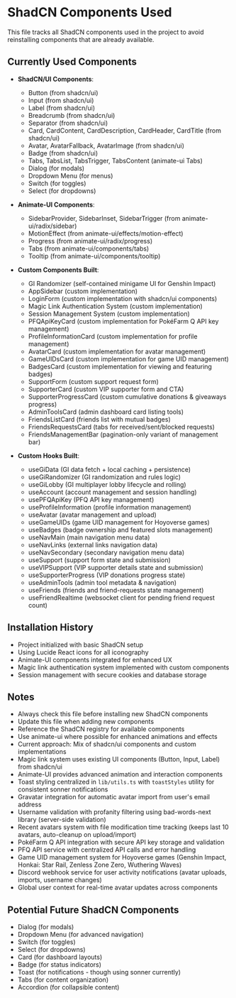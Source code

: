 # ShadCN Components Used

This file tracks all ShadCN components used in the project to avoid reinstalling components that are already available.

## Currently Used Components

- **ShadCN/UI Components**:
  - Button (from shadcn/ui)
  - Input (from shadcn/ui)
  - Label (from shadcn/ui)
  - Breadcrumb (from shadcn/ui)
  - Separator (from shadcn/ui)
  - Card, CardContent, CardDescription, CardHeader, CardTitle (from shadcn/ui)
  - Avatar, AvatarFallback, AvatarImage (from shadcn/ui)
  - Badge (from shadcn/ui)
  - Tabs, TabsList, TabsTrigger, TabsContent (animate-ui Tabs)
  - Dialog (for modals)
  - Dropdown Menu (for menus)
  - Switch (for toggles)
  - Select (for dropdowns)

- **Animate-UI Components**:
  - SidebarProvider, SidebarInset, SidebarTrigger (from animate-ui/radix/sidebar)
  - MotionEffect (from animate-ui/effects/motion-effect)
  - Progress (from animate-ui/radix/progress)
  - Tabs (from animate-ui/components/tabs)
  - Tooltip (from animate-ui/components/tooltip)

- **Custom Components Built**:
  - GI Randomizer (self-contained minigame UI for Genshin Impact)
  - AppSidebar (custom implementation)
  - LoginForm (custom implementation with shadcn/ui components)
  - Magic Link Authentication System (custom implementation)
  - Session Management System (custom implementation)
  - PFQApiKeyCard (custom implementation for PokéFarm Q API key management)
  - ProfileInformationCard (custom implementation for profile management)
  - AvatarCard (custom implementation for avatar management)
  - GameUIDsCard (custom implementation for game UID management)
  - BadgesCard (custom implementation for viewing and featuring badges)
  - SupportForm (custom support request form)
  - SupporterCard (custom VIP supporter form and CTA)
  - SupporterProgressCard (custom cumulative donations & giveaways progress)
  - AdminToolsCard (admin dashboard card listing tools)
  - FriendsListCard (friends list with mutual badges)
  - FriendsRequestsCard (tabs for received/sent/blocked requests)
  - FriendsManagementBar (pagination-only variant of management bar)

- **Custom Hooks Built**:
  - useGiData (GI data fetch + local caching + persistence)
  - useGiRandomizer (GI randomization and rules logic)
  - useGiLobby (GI multiplayer lobby lifecycle and rolling)
  - useAccount (account management and session handling)
  - usePFQApiKey (PFQ API key management)
  - useProfileInformation (profile information management)
  - useAvatar (avatar management and upload)
  - useGameUIDs (game UID management for Hoyoverse games)
  - useBadges (badge ownership and featured slots management)
  - useNavMain (main navigation menu data)
  - useNavLinks (external links navigation data)
  - useNavSecondary (secondary navigation menu data)
  - useSupport (support form state and submission)
  - useVIPSupport (VIP supporter details state and submission)
  - useSupporterProgress (VIP donations progress state)
  - useAdminTools (admin tool metadata & navigation)
  - useFriends (friends and friend-requests state management)
  - useFriendRealtime (websocket client for pending friend request count)

## Installation History

- Project initialized with basic ShadCN setup
- Using Lucide React icons for all iconography
- Animate-UI components integrated for enhanced UX
- Magic link authentication system implemented with custom components
- Session management with secure cookies and database storage

## Notes

- Always check this file before installing new ShadCN components
- Update this file when adding new components
- Reference the ShadCN registry for available components
- Use animate-ui where possible for enhanced animations and effects
- Current approach: Mix of shadcn/ui components and custom implementations
- Magic link system uses existing UI components (Button, Input, Label) from shadcn/ui
- Animate-UI provides advanced animation and interaction components
- Toast styling centralized in `lib/utils.ts` with `toastStyles` utility for consistent sonner notifications
- Gravatar integration for automatic avatar import from user's email address
- Username validation with profanity filtering using bad-words-next library (server-side validation)
- Recent avatars system with file modification time tracking (keeps last 10 avatars, auto-cleanup on upload/import)
- PokéFarm Q API integration with secure API key storage and validation
- PFQ API service with centralized API calls and error handling
- Game UID management system for Hoyoverse games (Genshin Impact, Honkai: Star Rail, Zenless Zone Zero, Wuthering Waves)
- Discord webhook service for user activity notifications (avatar uploads, imports, username changes)
- Global user context for real-time avatar updates across components

## Potential Future ShadCN Components

- Dialog (for modals)
- Dropdown Menu (for advanced navigation)
- Switch (for toggles)
- Select (for dropdowns)
- Card (for dashboard layouts)
- Badge (for status indicators)
- Toast (for notifications - though using sonner currently)
- Tabs (for content organization)
- Accordion (for collapsible content)
